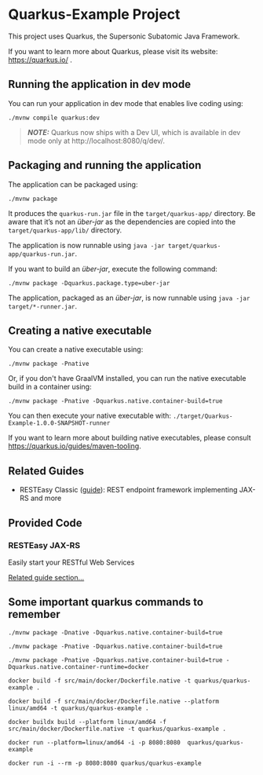 # Quarkus-Example Project

This project uses Quarkus, the Supersonic Subatomic Java Framework.

If you want to learn more about Quarkus, please visit its website: https://quarkus.io/ .

## Running the application in dev mode

You can run your application in dev mode that enables live coding using:
```shell script
./mvnw compile quarkus:dev
```

> **_NOTE:_**  Quarkus now ships with a Dev UI, which is available in dev mode only at http://localhost:8080/q/dev/.

## Packaging and running the application

The application can be packaged using:
```shell script
./mvnw package
```
It produces the `quarkus-run.jar` file in the `target/quarkus-app/` directory.
Be aware that it’s not an _über-jar_ as the dependencies are copied into the `target/quarkus-app/lib/` directory.

The application is now runnable using `java -jar target/quarkus-app/quarkus-run.jar`.

If you want to build an _über-jar_, execute the following command:
```shell script
./mvnw package -Dquarkus.package.type=uber-jar
```

The application, packaged as an _über-jar_, is now runnable using `java -jar target/*-runner.jar`.

## Creating a native executable

You can create a native executable using: 
```shell script
./mvnw package -Pnative
```

Or, if you don't have GraalVM installed, you can run the native executable build in a container using: 
```shell script
./mvnw package -Pnative -Dquarkus.native.container-build=true
```

You can then execute your native executable with: `./target/Quarkus-Example-1.0.0-SNAPSHOT-runner`

If you want to learn more about building native executables, please consult https://quarkus.io/guides/maven-tooling.

## Related Guides

- RESTEasy Classic ([guide](https://quarkus.io/guides/resteasy)): REST endpoint framework implementing JAX-RS and more

## Provided Code

### RESTEasy JAX-RS

Easily start your RESTful Web Services

[Related guide section...](https://quarkus.io/guides/getting-started#the-jax-rs-resources)

## Some important quarkus commands to remember
```shell script
./mvnw package -Dnative -Dquarkus.native.container-build=true

./mvnw package -Pnative -Dquarkus.native.container-build=true

./mvnw package -Pnative -Dquarkus.native.container-build=true -Dquarkus.native.container-runtime=docker

docker build -f src/main/docker/Dockerfile.native -t quarkus/quarkus-example .

docker build -f src/main/docker/Dockerfile.native --platform linux/amd64 -t quarkus/quarkus-example .

docker buildx build --platform linux/amd64 -f src/main/docker/Dockerfile.native -t quarkus/quarkus-example .

docker run --platform=linux/amd64 -i -p 8080:8080  quarkus/quarkus-example

docker run -i --rm -p 8080:8080 quarkus/quarkus-example

```

